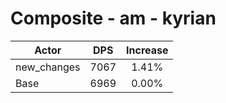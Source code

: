 # Composite - am - kyrian
| Actor | DPS | Increase |
|---|:---:|:---:|
|new_changes|7067|1.41%|
|Base|6969|0.00%|
